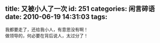 title: 又被小人了一次
id: 251
categories: 闲言碎语
date: 2010-06-19 14:31:03
tags:
---

我都要走了，还给我小人，有意思没有啊！
</br>做领导的，何必要在背后说人，太过分了！
